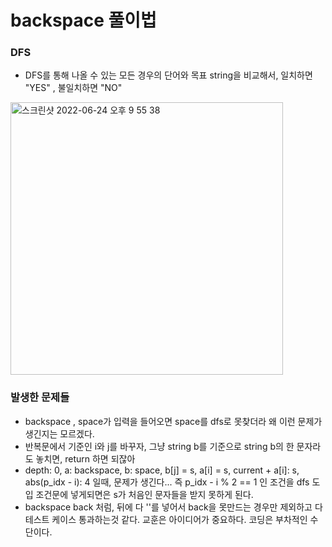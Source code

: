 # backspace 풀이법

### DFS
* DFS를 통해 나올 수 있는 모든 경우의 단어와 목표 string을 비교해서, 일치하면 "YES" , 불일치하면 "NO"  

<img width="436" alt="스크린샷 2022-06-24 오후 9 55 38" src="https://user-images.githubusercontent.com/63406434/175540492-a26a87dc-f13e-49f5-bfcf-47bba91282a4.png">

### 발생한 문제들

* backspace , space가 입력을 들어오면 space를 dfs로 못찾더라 왜 이런 문제가 생긴지는 모르겠다. 
* 반복문에서 기준인 i와 j를 바꾸자, 그냥 string b를 기준으로 string b의 한 문자라도 놓치면, return 하면 되잖아
* depth: 0, a: backspace, b: space, b[j] = s, a[i] = s, current + a[i]: s, abs(p_idx - i): 4 일때, 문제가 생긴다... 즉 p_idx - i % 2 == 1 인 조건을 dfs 도입 조건문에 넣게되면은 s가 처음인 문자들을 받지 못하게 된다. 
* backspace back 처럼, 뒤에 다 '\'를 넣어서 back을 못만드는 경우만 제외하고 다 테스트 케이스 통과하는것 같다. 교훈은 아이디어가 중요하다. 코딩은 부차적인 수단이다.
